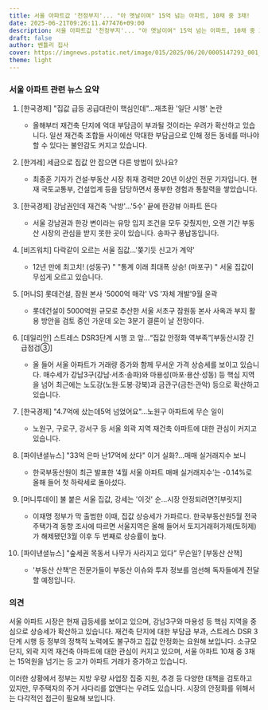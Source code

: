 ```yaml
---
title: 서울 아파트값 '천정부지'... "아 옛날이여" 15억 넘는 아파트, 10채 중 3채!
date: 2025-06-21T09:26:11.477476+09:00
description: 서울 아파트값 '천정부지'... "아 옛날이여" 15억 넘는 아파트, 10채 중 3채!
draft: false
author: 벤틀리 집사
cover: https://imgnews.pstatic.net/image/015/2025/06/20/0005147293_001_20250620145811821.jpg
theme: light
---
```


### 서울 아파트 관련 뉴스 요약

1. [한국경제] "집값 급등 공급대란이 핵심인데"…재초환 '일단 시행' 논란
   - 올해부터 재건축 단지에 억대 부담금이 부과될 것이라는 우려가 확산하고 있습니다. 일선 재건축 조합들 사이에선 막대한 부담금으로 인해 정든 동네를 떠나야 할 수 있다는 불안감도 커지고 있습니다.

2. [한겨레] 세금으로 집값 안 잡으면 다른 방법이 있나요?
   - 최종훈 기자가 건설·부동산 시장 취재 경력만 20년 이상인 전문 기자입니다. 현재 국토교통부, 건설업계 등을 담당하면서 풍부한 경험과 통찰력을 쌓았습니다.

3. [한국경제] 강남권인데 재건축 '낙방'…'5수' 끝에 한강뷰 아파트 뜬다
   - 서울 강남권과 한강 변이라는 유망 입지 조건을 모두 갖췄지만, 오랜 기간 부동산 시장의 관심을 받지 못한 곳이 있습니다. 송파구 풍납동입니다.

4. [비즈워치] 다락같이 오르는 서울 집값…'쫒기듯 신고가 계약'
   - 12년 만에 최고치! (성동구) " "통계 이래 최대폭 상승! (마포구) " 서울 집값이 무섭게 오르고 있습니다.

5. [머니S] 롯데건설, 잠원 본사 '5000억 매각' VS '자체 개발'9월 윤곽
   - 롯데건설이 5000억원 규모로 추산한 서울 서초구 잠원동 본사 사옥과 부지 활용 방안을 검토 중인 가운데 오는 3분기 결론이 날 전망이다.

6. [데일리안] 스트레스 DSR3단계 시행 코 앞…“집값 안정화 역부족”[부동산시장 긴급점검③]
   - 올 들어 서울 아파트가 거래량 증가와 함께 무서운 가격 상승세를 보이고 있습니다. 매수세가 강남3구(강남·서초·송파)와 마용성(마포·용산·성동) 등 핵심 지역을 넘어 최근에는 노도강(노원·도봉·강북)과 금관구(금천·관악) 등으로 확산하고 있습니다.

7. [한국경제] "4.7억에 샀는데5억 넘었어요"…노원구 아파트에 무슨 일이
   - 노원구, 구로구, 강서구 등 서울 외곽 지역 재건축 아파트에 대한 관심이 커지고 있습니다.

8. [파이낸셜뉴스] "33억 은마 난17억에 샀다" 이거 실화?...매매 실거래지수 보니
   - 한국부동산원이 최근 발표한 ‘4월 서울 아파트 매매 실거래지수’는 -0.14%로 올해 들어 첫 하락세로 돌아섰다.

9. [머니투데이] 불 붙은 서울 집값, 강세는 '이것' 순…시장 안정되려면?[부릿지]
   - 이재명 정부가 막 출범한 이때, 집값 상승세가 가파르다. 한국부동산원5월 전국 주택가격 동향 조사에 따르면 서울지역은 올해 들어서 토지거래허가제(토허제)가 해제됐던3월 이후 두 번째로 상승률이 높다.

10. [파이낸셜뉴스] "숲세권 목동서 나무가 사라지고 있다” 무슨일? [부동산 산책]
    - '부동산 산책’은 전문가들이 부동산 이슈와 투자 정보를 엄선해 독자들에게 전달할 예정입니다.

### 의견

서울 아파트 시장은 현재 급등세를 보이고 있으며, 강남3구와 마용성 등 핵심 지역을 중심으로 상승세가 확산하고 있습니다. 재건축 단지에 대한 부담금 부과, 스트레스 DSR 3단계 시행 등 정부의 정책적 노력에도 불구하고 집값 안정화는 요원해 보입니다. 소규모 단지, 외곽 지역 재건축 아파트에 대한 관심이 커지고 있으며, 서울 아파트 10채 중 3채는 15억원을 넘기는 등 고가 아파트 거래가 증가하고 있습니다.

이러한 상황에서 정부는 지방 우량 사업장 집중 지원, 추경 등 다양한 대책을 검토하고 있지만, 무주택자의 주거 사다리를 없앤다는 우려도 있습니다. 시장의 안정화를 위해서는 다각적인 접근이 필요해 보입니다.